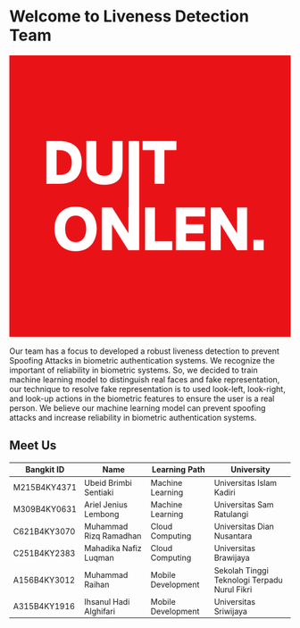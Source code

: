 # Welcome to Liveness Detection Team
![Duit Onlen](./Duit%20Onlen.png)

Our team has a focus to developed a robust liveness detection to prevent Spoofing Attacks in biometric authentication systems. We recognize the important of reliability in biometric systems. So, we decided to train machine learning model to distinguish real faces and fake representation, our technique to resolve fake representation is to used look-left, look-right, and look-up actions in the biometric features to ensure the user is a real person. We believe our machine learning model can prevent spoofing attacks and increase reliability in biometric authentication systems.

## Meet Us

| Bangkit ID | Name | Learning Path | University |
| ----- | ----- | ----- | ----- |
| M215B4KY4371 | Ubeid Brimbi Sentiaki | Machine Learning | Universitas Islam Kadiri | 
| M309B4KY0631  | Ariel Jenius Lembong | Machine Learning | Universitas Sam Ratulangi |
| C621B4KY3070 | Muhammad Rizq Ramadhan | Cloud Computing | Universitas Dian Nusantara |
| C251B4KY2383  | Mahadika Nafiz Luqman | Cloud Computing | Universitas Brawijaya |
| A156B4KY3012 | Muhammad Raihan | Mobile Development | Sekolah Tinggi Teknologi Terpadu Nurul Fikri | 
| A315B4KY1916 | Ihsanul Hadi Alghifari | Mobile Development | Universitas Sriwijaya | 
